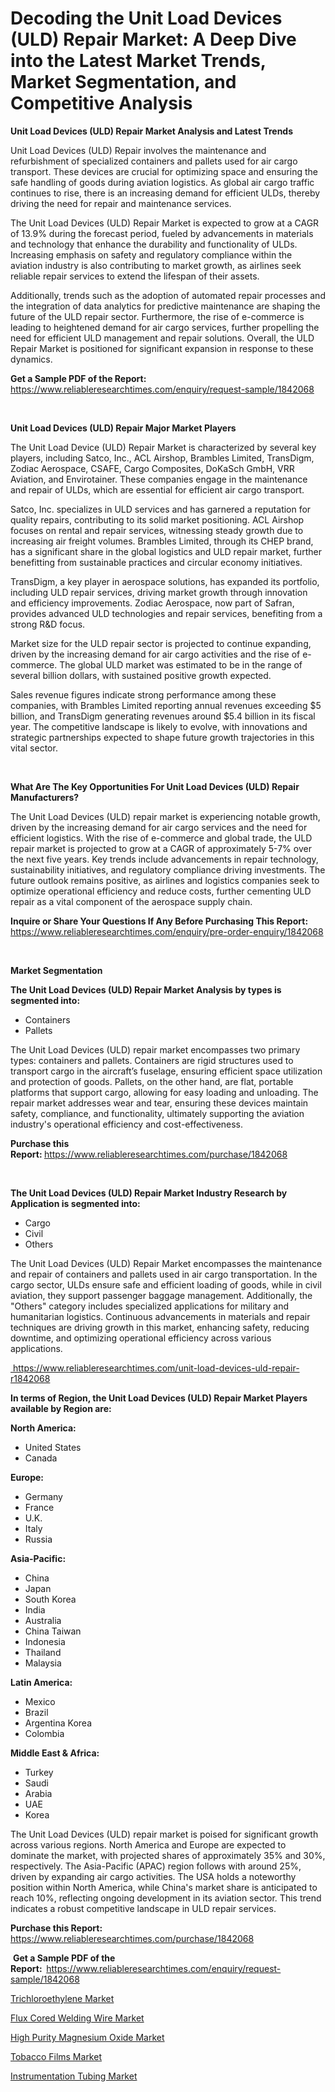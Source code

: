 <p><h1>Decoding the Unit Load Devices (ULD) Repair Market: A Deep Dive into the Latest Market Trends, Market Segmentation, and Competitive Analysis</h1></p><p><strong>Unit Load Devices (ULD) Repair Market Analysis and Latest Trends</strong></p>
<p><p>Unit Load Devices (ULD) Repair involves the maintenance and refurbishment of specialized containers and pallets used for air cargo transport. These devices are crucial for optimizing space and ensuring the safe handling of goods during aviation logistics. As global air cargo traffic continues to rise, there is an increasing demand for efficient ULDs, thereby driving the need for repair and maintenance services.</p><p>The Unit Load Devices (ULD) Repair Market is expected to grow at a CAGR of 13.9% during the forecast period, fueled by advancements in materials and technology that enhance the durability and functionality of ULDs. Increasing emphasis on safety and regulatory compliance within the aviation industry is also contributing to market growth, as airlines seek reliable repair services to extend the lifespan of their assets.</p><p>Additionally, trends such as the adoption of automated repair processes and the integration of data analytics for predictive maintenance are shaping the future of the ULD repair sector. Furthermore, the rise of e-commerce is leading to heightened demand for air cargo services, further propelling the need for efficient ULD management and repair solutions. Overall, the ULD Repair Market is positioned for significant expansion in response to these dynamics.</p></p>
<p><strong>Get a Sample PDF of the Report:&nbsp;</strong> <a href="https://www.reliableresearchtimes.com/enquiry/request-sample/1842068?utm_campaign=1629&utm_medium=2&utm_source=Github&utm_content=ia&utm_term=16102024&utm_id=unit-load-devices-uld-repair">https://www.reliableresearchtimes.com/enquiry/request-sample/1842068</a></p>
<p>&nbsp;</p>
<p><strong>Unit Load Devices (ULD) Repair Major Market Players</strong></p>
<p><p>The Unit Load Device (ULD) Repair Market is characterized by several key players, including Satco, Inc., ACL Airshop, Brambles Limited, TransDigm, Zodiac Aerospace, CSAFE, Cargo Composites, DoKaSch GmbH, VRR Aviation, and Envirotainer. These companies engage in the maintenance and repair of ULDs, which are essential for efficient air cargo transport.</p><p>Satco, Inc. specializes in ULD services and has garnered a reputation for quality repairs, contributing to its solid market positioning. ACL Airshop focuses on rental and repair services, witnessing steady growth due to increasing air freight volumes. Brambles Limited, through its CHEP brand, has a significant share in the global logistics and ULD repair market, further benefitting from sustainable practices and circular economy initiatives.</p><p>TransDigm, a key player in aerospace solutions, has expanded its portfolio, including ULD repair services, driving market growth through innovation and efficiency improvements. Zodiac Aerospace, now part of Safran, provides advanced ULD technologies and repair services, benefiting from a strong R&D focus.</p><p>Market size for the ULD repair sector is projected to continue expanding, driven by the increasing demand for air cargo activities and the rise of e-commerce. The global ULD market was estimated to be in the range of several billion dollars, with sustained positive growth expected.</p><p>Sales revenue figures indicate strong performance among these companies, with Brambles Limited reporting annual revenues exceeding $5 billion, and TransDigm generating revenues around $5.4 billion in its fiscal year. The competitive landscape is likely to evolve, with innovations and strategic partnerships expected to shape future growth trajectories in this vital sector.</p></p>
<p>&nbsp;</p>
<p><strong>What Are The Key Opportunities For Unit Load Devices (ULD) Repair Manufacturers?</strong></p>
<p><p>The Unit Load Devices (ULD) repair market is experiencing notable growth, driven by the increasing demand for air cargo services and the need for efficient logistics. With the rise of e-commerce and global trade, the ULD repair market is projected to grow at a CAGR of approximately 5-7% over the next five years. Key trends include advancements in repair technology, sustainability initiatives, and regulatory compliance driving investments. The future outlook remains positive, as airlines and logistics companies seek to optimize operational efficiency and reduce costs, further cementing ULD repair as a vital component of the aerospace supply chain.</p></p>
<p><strong>Inquire or Share Your Questions If Any Before Purchasing This Report:</strong> <a href="https://www.reliableresearchtimes.com/enquiry/pre-order-enquiry/1842068?utm_campaign=1629&utm_medium=2&utm_source=Github&utm_content=ia&utm_term=16102024&utm_id=unit-load-devices-uld-repair">https://www.reliableresearchtimes.com/enquiry/pre-order-enquiry/1842068</a></p>
<p>&nbsp;</p>
<p><strong>Market Segmentation</strong></p>
<p><strong>The Unit Load Devices (ULD) Repair Market Analysis by types is segmented into:</strong></p>
<p><ul><li>Containers</li><li>Pallets</li></ul></p>
<p><p>The Unit Load Devices (ULD) repair market encompasses two primary types: containers and pallets. Containers are rigid structures used to transport cargo in the aircraft’s fuselage, ensuring efficient space utilization and protection of goods. Pallets, on the other hand, are flat, portable platforms that support cargo, allowing for easy loading and unloading. The repair market addresses wear and tear, ensuring these devices maintain safety, compliance, and functionality, ultimately supporting the aviation industry's operational efficiency and cost-effectiveness.</p></p>
<p><strong>Purchase this Report:&nbsp;</strong><a href="https://www.reliableresearchtimes.com/purchase/1842068?utm_campaign=1629&utm_medium=2&utm_source=Github&utm_content=ia&utm_term=16102024&utm_id=unit-load-devices-uld-repair">https://www.reliableresearchtimes.com/purchase/1842068</a></p>
<p>&nbsp;</p>
<p><strong>The Unit Load Devices (ULD) Repair Market Industry Research by Application is segmented into:</strong></p>
<p><ul><li>Cargo</li><li>Civil</li><li>Others</li></ul></p>
<p><p>The Unit Load Devices (ULD) Repair Market encompasses the maintenance and repair of containers and pallets used in air cargo transportation. In the cargo sector, ULDs ensure safe and efficient loading of goods, while in civil aviation, they support passenger baggage management. Additionally, the "Others" category includes specialized applications for military and humanitarian logistics. Continuous advancements in materials and repair techniques are driving growth in this market, enhancing safety, reducing downtime, and optimizing operational efficiency across various applications.</p></p>
<p><a href="https://www.reliableresearchtimes.com/unit-load-devices-uld-repair-r1842068?utm_campaign=1629&utm_medium=2&utm_source=Github&utm_content=ia&utm_term=16102024&utm_id=unit-load-devices-uld-repair">&nbsp;https://www.reliableresearchtimes.com/unit-load-devices-uld-repair-r1842068</a></p>
<p><strong>In terms of Region, the Unit Load Devices (ULD) Repair Market Players available by Region are:</strong></p>
<p>
    <p> <strong> North America: </strong>
        <ul>
            <li>United States</li>
            <li>Canada</li>
        </ul>
        </p> 
    <p> <strong> Europe: </strong>
        <ul>
            <li>Germany</li>
            <li>France</li>
            <li>U.K.</li>
            <li>Italy</li>
            <li>Russia</li>
        </ul>
        </p> 
    <p> <strong> Asia-Pacific: </strong>
        <ul>
            <li>China</li>
            <li>Japan</li>
            <li>South Korea</li>
            <li>India</li>
            <li>Australia</li>
            <li>China Taiwan</li>
            <li>Indonesia</li>
            <li>Thailand</li>
            <li>Malaysia</li>
        </ul>
        </p> 
    <p> <strong> Latin America: </strong>
        <ul>
            <li>Mexico</li>
            <li>Brazil</li>
            <li>Argentina Korea</li>
            <li>Colombia</li>
        </ul>
        </p> 
    <p> <strong> Middle East & Africa: </strong>
        <ul>
            <li>Turkey</li>
            <li>Saudi</li>
            <li>Arabia</li>
            <li>UAE</li>
            <li>Korea</li>
        </ul>
    </p>
    </p>
<p><p>The Unit Load Devices (ULD) repair market is poised for significant growth across various regions. North America and Europe are expected to dominate the market, with projected shares of approximately 35% and 30%, respectively. The Asia-Pacific (APAC) region follows with around 25%, driven by expanding air cargo activities. The USA holds a noteworthy position within North America, while China's market share is anticipated to reach 10%, reflecting ongoing development in its aviation sector. This trend indicates a robust competitive landscape in ULD repair services.</p></p>
<p><strong>Purchase this Report: </strong><a href="https://www.reliableresearchtimes.com/purchase/1842068?utm_campaign=1629&utm_medium=2&utm_source=Github&utm_content=ia&utm_term=16102024&utm_id=unit-load-devices-uld-repair">https://www.reliableresearchtimes.com/purchase/1842068</a></p>
<p>&nbsp;<strong>Get a Sample PDF of the Report:&nbsp;&nbsp;</strong><a href="https://www.reliableresearchtimes.com/enquiry/request-sample/1842068?utm_campaign=1629&utm_medium=2&utm_source=Github&utm_content=ia&utm_term=16102024&utm_id=unit-load-devices-uld-repair">https://www.reliableresearchtimes.com/enquiry/request-sample/1842068</a></p>
<p><strong></strong></p>
<p><p><a href="https://www.linkedin.com/pulse/trichloroethylene-market-research-report-2024-2031-mileele-rvjgc?utm_campaign=1629&utm_medium=2&utm_source=Github&utm_content=ia&utm_term=16102024&utm_id=unit-load-devices-uld-repair">Trichloroethylene Market</a></p><p><a href="https://www.linkedin.com/pulse/flux-cored-welding-wire-market-pulse-45-expansion-blueprint-c4opc?utm_campaign=1629&utm_medium=2&utm_source=Github&utm_content=ia&utm_term=16102024&utm_id=unit-load-devices-uld-repair">Flux Cored Welding Wire Market</a></p><p><a href="https://www.linkedin.com/pulse/high-purity-magnesium-oxide-market-evolution-regional-2kyxc?utm_campaign=1629&utm_medium=2&utm_source=Github&utm_content=ia&utm_term=16102024&utm_id=unit-load-devices-uld-repair">High Purity Magnesium Oxide Market</a></p><p><a href="https://www.linkedin.com/pulse/global-tobacco-films-market-share-growth-opportunities-growing-fuzbc?utm_campaign=1629&utm_medium=2&utm_source=Github&utm_content=ia&utm_term=16102024&utm_id=unit-load-devices-uld-repair">Tobacco Films Market</a></p><p><a href="https://www.linkedin.com/pulse/instrumentation-tubing-market2024-2031-industry-insights-nvduc?utm_campaign=1629&utm_medium=2&utm_source=Github&utm_content=ia&utm_term=16102024&utm_id=unit-load-devices-uld-repair">Instrumentation Tubing Market</a></p></p>